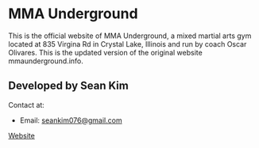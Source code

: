 # MMA Underground

This is the official website of MMA Underground, a mixed martial arts gym located at 835 Virgina Rd in Crystal Lake, Illinois and run by coach Oscar Olivares. This is the updated version of the original website mmaunderground.info.

## Developed by Sean Kim
Contact at:
- Email: seankim076@gmail.com

[Website](https://seankim912.github.io)
